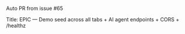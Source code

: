 Auto PR from issue #65

Title: EPIC — Demo seed across all tabs + AI agent endpoints + CORS + /healthz
